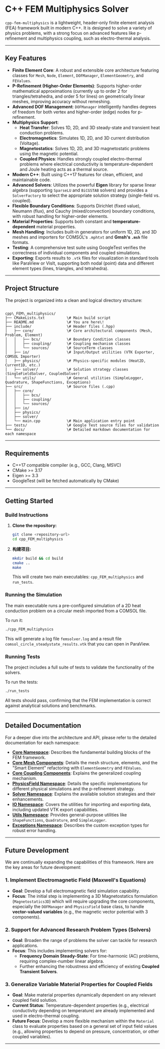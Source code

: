 # C++ FEM Multiphysics Solver

`cpp-fem-multiphysics` is a lightweight, header-only finite element analysis (FEA) framework built in modern C++. It is designed to solve a variety of physics problems, with a strong focus on advanced features like p-refinement and multiphysics coupling, such as electro-thermal analysis.

-----

## Key Features

* **Finite Element Core**: A robust and extensible core architecture featuring classes for `Mesh`, `Node`, `Element`, `DOFManager`, `ElementGeometry`, and `FEValues`.
* **P-Refinement (Higher-Order Elements)**: Supports higher-order mathematical approximations (currently up to order 2 for triangles/tetrahedra, and order 5 for lines) on geometrically linear meshes, improving accuracy without remeshing.
* **Advanced DOF Management**: `DOFManager` intelligently handles degrees of freedom for both vertex and higher-order (edge) nodes for p-refinement.
* **Multiphysics Support**:
    * **Heat Transfer**: Solves 1D, 2D, and 3D steady-state and transient heat conduction problems.
    * **Electromagnetics**: Simulates 1D, 2D, and 3D current distribution (Voltage).
    * **Magnetostatics**: Solves 1D, 2D, and 3D magnetostatic problems using the magnetic potential.
    * **Coupled Physics**: Handles strongly coupled electro-thermal problems where electrical conductivity is temperature-dependent and Joule heating acts as a thermal source.
* **Modern C++**: Built using C++17 features for clean, efficient, and maintainable code.
* **Advanced Solvers**: Utilizes the powerful **Eigen** library for sparse linear algebra (supporting `SparseLU` and `BiCGSTAB` solvers) and provides a `SolverFactory` to select the appropriate solution strategy (single-field vs. coupled).
* **Flexible Boundary Conditions**: Supports Dirichlet (fixed value), Neumann (flux), and Cauchy (mixed/convection) boundary conditions, with robust handling for higher-order elements.
* **Material Properties**: Supports both constant and **temperature-dependent** material properties.
* **Mesh Handling**: Includes built-in generators for uniform 1D, 2D, and 3D meshes and importers for COMSOL's `.mphtxt` and **Gmsh's `.msh`** file formats.
* **Testing**: A comprehensive test suite using GoogleTest verifies the correctness of individual components and coupled simulations.
* **Exporting**: Exports results to `.vtk` files for visualization in standard tools like ParaView or VisIt, supporting both nodal (point) data and different element types (lines, triangles, and tetrahedra).

-----

## Project Structure

The project is organized into a clean and logical directory structure:

```

cpp\_FEM\_multiphysics/
├── CMakeLists.txt          \# Main build script
├── README.md               \# You are here\!
├── include/                \# Header files (.hpp)
│   ├── core/               \# Core architectural components (Mesh, Problem, Element)
│   │   ├── bcs/            \# Boundary Condition classes
│   │   ├── coupling/       \# Coupling mechanism classes
│   │   └── sources/        \# SourceTerm classes
│   ├── io/                 \# Input/Output utilities (VTK Exporter, COMSOL Importer)
│   ├── physics/            \# Physics-specific modules (Heat2D, Current1D, etc.)
│   ├── solver/             \# Solution strategy classes (SingleFieldSolver, CoupledSolver)
│   └── utils/              \# General utilities (SimpleLogger, Quadrature, ShapeFunctions, Exceptions)
├── src/                    \# Source files (.cpp)
│   ├── core/
│   │   ├── bcs/
│   │   ├── coupling/
│   │   └── sources/
│   ├── io/
│   ├── physics/
│   ├── solver/
│   └── main.cpp            \# Main application entry point
├── tests/                  \# Google Test source files for validation
└── docs/                   \# Detailed markdown documentation for each namespace

````

-----

## Requirements

* C++17 compatible compiler (e.g., GCC, Clang, MSVC)
* CMake >= 3.17
* Eigen >= 3.3
* GoogleTest (will be fetched automatically by CMake)

-----

## Getting Started

### Build Instructions

1.  **Clone the repository:**
    ```bash
    git clone <repository-url>
    cd cpp_FEM_multiphysics
    ```

2.  **构建项目:**
    ```bash
    mkdir build && cd build
    cmake ..
    make
    ```
    This will create two main executables: `cpp_FEM_multiphysics` and `run_tests`.

### Running the Simulation

The main executable runs a pre-configured simulation of a 2D heat conduction problem on a circular mesh imported from a COMSOL file.

To run it:

```bash
./cpp_FEM_multiphysics
````

This will generate a log file `femsolver.log` and a result file `comsol_circle_steadystate_results.vtk` that you can open in ParaView.

### Running Tests

The project includes a full suite of tests to validate the functionality of the solvers.

To run the tests:

```bash
./run_tests
```

All tests should pass, confirming that the FEM implementation is correct against analytical solutions and benchmarks.

-----

## Detailed Documentation

For a deeper dive into the architecture and API, please refer to the detailed documentation for each namespace:

* **[Core Namespace](docs/core.md)**: Describes the fundamental building blocks of the FEM framework.
* **[Core Mesh Components](docs/core/mesh.md)**: Details the mesh structure, elements, and the "Smart Element" refactoring with `ElementGeometry` and `FEValues`.
* **[Core Coupling Components](docs/core/coupling.md)**: Explains the generalized coupling mechanism.
* **[PhysicsField Namespace](docs/physics.md)**: Details the specific implementations for different physical simulations and the p-refinement strategy.
* **[Solver Namespace](docs/solver.md)**: Explains the available solution strategies and their enhancements.
* **[IO Namespace](docs/io.md)**: Covers the utilities for importing and exporting data, including updated VTK export capabilities.
* **[Utils Namespace](docs/utils.md)**: Provides general-purpose utilities like `ShapeFunctions`, `Quadrature`, and `SimpleLogger`.
* **[Exceptions Namespace](docs/exceptions.md)**: Describes the custom exception types for robust error handling.

-----

## Future Development

We are continually expanding the capabilities of this framework. Here are the key areas for future development:

### 1\. Implement Electromagnetic Field (Maxwell's Equations)

* **Goal**: Develop a full electromagnetic field simulation capability.
* **Focus**: The initial step is implementing a 3D Magnetostatics formulation (`Magnetostatics3D`) which will require upgrading the core components, especially the `DOFManager` and `PhysicsField` base class, to handle **vector-valued variables** (e.g., the magnetic vector potential with 3 components).

### 2\. Support for Advanced Research Problem Types (Solvers)

* **Goal**: Broaden the range of problems the solver can tackle for research applications.
* **Focus**: This includes implementing solvers for:
    * **Frequency Domain Steady-State**: For time-harmonic (AC) problems, requiring complex-number linear algebra.
    * Further enhancing the robustness and efficiency of existing **Coupled Transient Solvers**.

### 3\. Generalize Variable Material Properties for Coupled Fields

* **Goal**: Make material properties dynamically dependent on any relevant coupled field solution.
* **Current Status**: Temperature-dependent properties (e.g., electrical conductivity depending on temperature) are already implemented and used in electro-thermal coupling.
* **Future Focus**: Develop a more flexible mechanism within the `Material` class to evaluate properties based on a general set of input field values (e.g., allowing properties to depend on pressure, concentration, or other coupled variables).

-----